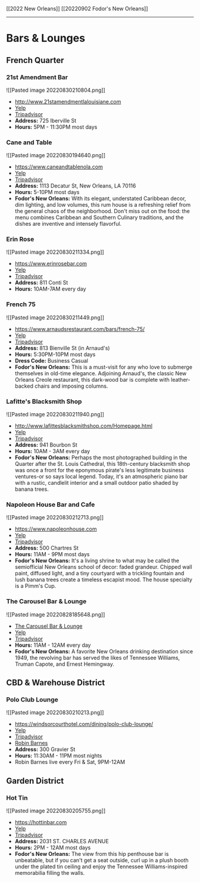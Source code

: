 [[2022 New Orleans]]
[[20220902 Fodor's New Orleans]]

---
# Bars & Lounges
## French Quarter
### 21st Amendment Bar
![[Pasted image 20220830210804.png]]
- http://www.21stamendmentlalouisiane.com
- [Yelp](https://www.yelp.com/biz/21st-amendment-at-la-louisiane-new-orleans)
- [Tripadvisor](https://www.tripadvisor.com/Attraction_Review-g60864-d7736716-Reviews-21st_Amendment_Bar_at_La_Louisiane-New_Orleans_Louisiana.html)
- **Address:** 725 Iberville St
- **Hours:** 5PM - 11:30PM most days

### Cane and Table
![[Pasted image 20220830194640.png]]
- https://www.caneandtablenola.com
- [Yelp](https://www.yelp.com/biz/cane-and-table-new-orleans-2)
- [Tripadvisor](https://www.tripadvisor.com/Restaurant_Review-g60864-d4830559-Reviews-Cane_And_Table-New_Orleans_Louisiana.html)
- **Address:** 1113 Decatur St, New Orleans, LA 70116
- **Hours:** 5-10PM most days
- **Fodor's New Orleans:**  With its elegant, understated Caribbean decor, dim lighting, and low volumes, this rum house is a refreshing relief from the general chaos of the neighborhood. Don't miss out on the food: the menu combines Caribbean and Southern Culinary traditions, and the dishes are inventive and intensely flavorful.

### Erin Rose
![[Pasted image 20220830211334.png]]
- https://www.erinrosebar.com
- [Yelp](https://www.yelp.com/biz/erin-rose-new-orleans)
- [Tripadvisor](https://www.tripadvisor.com/Attraction_Review-g60864-d2159362-Reviews-Erin_Rose-New_Orleans_Louisiana.html)
- **Address:** 811 Conti St
- **Hours:** 10AM-7AM every day  

### French 75
![[Pasted image 20220830211449.png]]
- https://www.arnaudsrestaurant.com/bars/french-75/
- [Yelp](https://www.yelp.com/biz/arnauds-french-75-bar-new-orleans)
- [Tripadvisor](https://www.tripadvisor.com/Restaurant_Review-g60864-d426314-Reviews-Arnaud_s_Restaurant_French_75_Bar-New_Orleans_Louisiana.html)
- **Address:** 813 Bienville St (in Arnaud's)
- **Hours:** 5:30PM-10PM most days
- **Dress Code:** Business Casual
- **Fodor's New Orleans:**  This is a must-visit for any who love to submerge themselves in old-time elegance. Adjoining Arnaud's, the classic New Orleans Creole restaurant, this dark-wood bar is complete with leather-backed chairs and imposing columns.

### Lafitte's Blacksmith Shop
![[Pasted image 20220830211940.png]]
- http://www.lafittesblacksmithshop.com/Homepage.html
- [Yelp](https://www.yelp.com/biz/lafittes-blacksmith-shop-bar-new-orleans)
- [Tripadvisor](https://www.tripadvisor.com/Attraction_Review-g60864-d108495-Reviews-Lafitte_s_Blacksmith_Shop_Bar-New_Orleans_Louisiana.html)
- **Address:** 941 Bourbon St
- **Hours:** 10AM - 3AM every day
- **Fodor's New Orleans:**  Perhaps the most photographed building in the Quarter after the St. Louis Cathedral, this 18th-century blacksmith shop was once a front for the eponymous pirate's less legitimate business ventures-or so says local legend. Today, it's an atmospheric piano bar with a rustic, candlelit interior and a small outdoor patio shaded by banana trees.

### Napoleon House Bar and Cafe
![[Pasted image 20220830212713.png]]
- https://www.napoleonhouse.com
- [Yelp](https://www.yelp.com/biz/napoleon-house-new-orleans-2)
- [Tripadvisor](https://www.tripadvisor.com/Restaurant_Review-g60864-d463920-Reviews-Napoleon_House_Bar_Cafe-New_Orleans_Louisiana.html)
- **Address:** 500 Chartres St
- **Hours:** 11AM - 9PM most days
- **Fodor's New Orleans:**  It's a living shrine to what may be called the semiofficial New Orleans school of decor: faded grandeur. Chipped wall paint, diffused light, and a tiny courtyard with a trickling fountain and lush banana trees create a timeless escapist mood. The house specialty is a Pimm's Cup.

### The Carousel Bar & Lounge
![[Pasted image 20220828185648.png]]
- [The Carousel Bar & Lounge](https://hotelmonteleone.com/entertainment/carousel-bar/)
- [Yelp](https://www.yelp.com/biz/the-carousel-bar-and-lounge-new-orleans)
- [Tripadvisor](https://www.tripadvisor.com/Restaurant_Review-g60864-d2194904-Reviews-Carousel_Bar-New_Orleans_Louisiana.html)
- **Hours:** 11AM - 12AM every day
- **Fodor's New Orleans:** A favorite New Orleans drinking destination since 1949, the revolving bar has served the likes of Tennessee Williams, Truman Capote, and Ernest Hemingway.

## CBD & Warehouse  District
### Polo Club Lounge
![[Pasted image 20220830210213.png]]
- https://windsorcourthotel.com/dining/polo-club-lounge/
- [Yelp](https://www.yelp.com/biz/polo-club-lounge-new-orleans)
- [Tripadvisor](https://www.tripadvisor.com/Attraction_Review-g60864-d605299-Reviews-The_Polo_Club_Lounge-New_Orleans_Louisiana.html)
- [Robin Barnes](https://robinbarnesmusic.com/live-music-new-orleans-jazz)
- **Address:** 300 Gravier St
- **Hours:** 11:30AM - 11PM most nights
- Robin Barnes live every Fri & Sat, 9PM-12AM

## Garden District
### Hot Tin
![[Pasted image 20220830205755.png]]
- https://hottinbar.com
- [Yelp](https://www.yelp.com/biz/hot-tin-new-orleans)
- [Tripadvisor](https://www.tripadvisor.com/Attraction_Review-g60864-d15300442-Reviews-Hot_Tin-New_Orleans_Louisiana.html)
- **Address:** 2031 ST. CHARLES AVENUE
- **Hours:** 2PM - 12AM most days
- **Fodor's New Orleans:** The view from this hip penthouse bar is unbeatable, but if you can't get a seat outside, curl up in a plush booth under the plated tin ceiling and enjoy the Tennessee Williams-inspired memorabilia filling the walls.